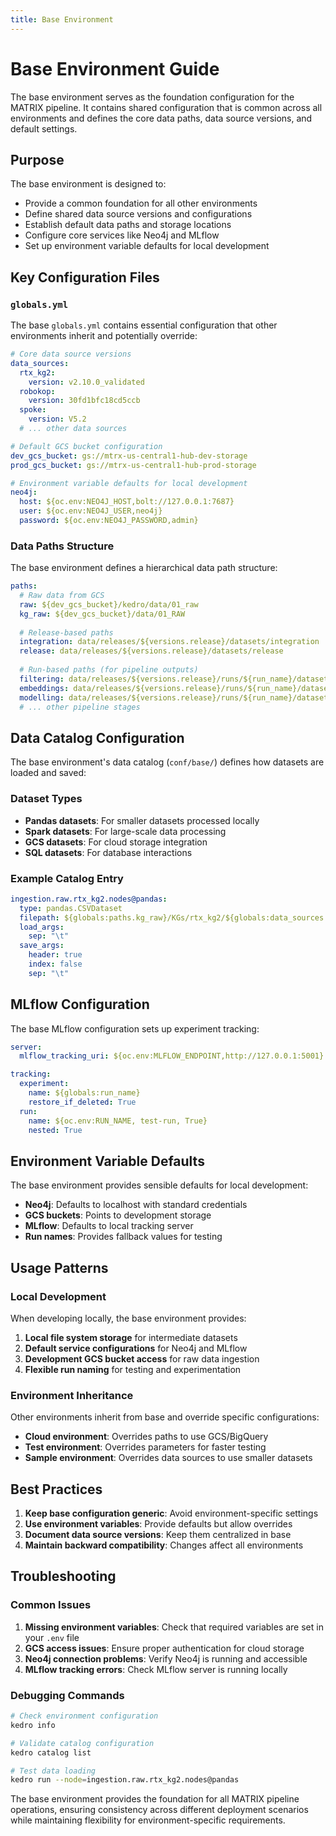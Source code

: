 ```yaml
---
title: Base Environment
--- 
```


# Base Environment Guide

The base environment serves as the foundation configuration for the MATRIX pipeline. It contains shared configuration that is common across all environments and defines the core data paths, data source versions, and default settings.

## Purpose

The base environment is designed to:

- Provide a common foundation for all other environments
- Define shared data source versions and configurations
- Establish default data paths and storage locations
- Configure core services like Neo4j and MLflow
- Set up environment variable defaults for local development

## Key Configuration Files

### `globals.yml`

The base `globals.yml` contains essential configuration that other environments inherit and potentially override:

```yaml
# Core data source versions
data_sources:
  rtx_kg2:
    version: v2.10.0_validated
  robokop:
    version: 30fd1bfc18cd5ccb
  spoke:
    version: V5.2
  # ... other data sources

# Default GCS bucket configuration
dev_gcs_bucket: gs://mtrx-us-central1-hub-dev-storage
prod_gcs_bucket: gs://mtrx-us-central1-hub-prod-storage

# Environment variable defaults for local development
neo4j:
  host: ${oc.env:NEO4J_HOST,bolt://127.0.0.1:7687}
  user: ${oc.env:NEO4J_USER,neo4j}
  password: ${oc.env:NEO4J_PASSWORD,admin}
```

### Data Paths Structure

The base environment defines a hierarchical data path structure:

```yaml
paths:
  # Raw data from GCS
  raw: ${dev_gcs_bucket}/kedro/data/01_raw
  kg_raw: ${dev_gcs_bucket}/data/01_RAW
  
  # Release-based paths
  integration: data/releases/${versions.release}/datasets/integration
  release: data/releases/${versions.release}/datasets/release
  
  # Run-based paths (for pipeline outputs)
  filtering: data/releases/${versions.release}/runs/${run_name}/datasets/filtering
  embeddings: data/releases/${versions.release}/runs/${run_name}/datasets/embeddings
  modelling: data/releases/${versions.release}/runs/${run_name}/datasets/modelling
  # ... other pipeline stages
```

## Data Catalog Configuration

The base environment's data catalog (`conf/base/`) defines how datasets are loaded and saved:

### Dataset Types

- **Pandas datasets**: For smaller datasets processed locally
- **Spark datasets**: For large-scale data processing
- **GCS datasets**: For cloud storage integration
- **SQL datasets**: For database interactions

### Example Catalog Entry

```yaml
ingestion.raw.rtx_kg2.nodes@pandas:
  type: pandas.CSVDataset
  filepath: ${globals:paths.kg_raw}/KGs/rtx_kg2/${globals:data_sources.rtx_kg2.version}/rtx-kg2_2.10.0_nodes_v2-2.tsv
  load_args:
    sep: "\t"
  save_args:
    header: true
    index: false
    sep: "\t"
```

## MLflow Configuration

The base MLflow configuration sets up experiment tracking:

```yaml
server:
  mlflow_tracking_uri: ${oc.env:MLFLOW_ENDPOINT,http://127.0.0.1:5001}

tracking:
  experiment:
    name: ${globals:run_name}
    restore_if_deleted: True
  run:
    name: ${oc.env:RUN_NAME, test-run, True}
    nested: True
```

## Environment Variable Defaults

The base environment provides sensible defaults for local development:

- **Neo4j**: Defaults to localhost with standard credentials
- **GCS buckets**: Points to development storage
- **MLflow**: Defaults to local tracking server
- **Run names**: Provides fallback values for testing

## Usage Patterns

### Local Development

When developing locally, the base environment provides:

1. **Local file system storage** for intermediate datasets
2. **Default service configurations** for Neo4j and MLflow
3. **Development GCS bucket access** for raw data ingestion
4. **Flexible run naming** for testing and experimentation

### Environment Inheritance

Other environments inherit from base and override specific configurations:

- **Cloud environment**: Overrides paths to use GCS/BigQuery
- **Test environment**: Overrides parameters for faster testing
- **Sample environment**: Overrides data sources to use smaller datasets

## Best Practices

1. **Keep base configuration generic**: Avoid environment-specific settings
2. **Use environment variables**: Provide defaults but allow overrides
3. **Document data source versions**: Keep them centralized in base
4. **Maintain backward compatibility**: Changes affect all environments

## Troubleshooting

### Common Issues

1. **Missing environment variables**: Check that required variables are set in your `.env` file
2. **GCS access issues**: Ensure proper authentication for cloud storage
3. **Neo4j connection problems**: Verify Neo4j is running and accessible
4. **MLflow tracking errors**: Check MLflow server is running locally

### Debugging Commands

```bash
# Check environment configuration
kedro info

# Validate catalog configuration
kedro catalog list

# Test data loading
kedro run --node=ingestion.raw.rtx_kg2.nodes@pandas
```

The base environment provides the foundation for all MATRIX pipeline operations, ensuring consistency across different deployment scenarios while maintaining flexibility for environment-specific requirements.